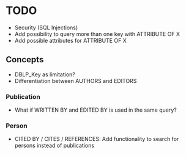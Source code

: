 # TODO

- Security (SQL Injections)
- Add possibility to query more than one key with ATTRIBUTE OF X
- Add possible attributes for ATTRIBUTE OF X

## Concepts

- DBLP_Key as limitation?
- Differentiation between AUTHORS and EDITORS

### Publication
- What if WRITTEN BY and EDITED BY is used in the same query?

### Person

- CITED BY / CITES / REFERENCES: Add functionality to search for persons instead of publications 